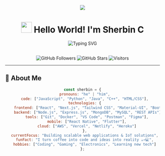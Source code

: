 <div align="center">

<!-- Animated Banner -->
<img src="https://capsule-render.vercel.app/api?type=waving&color=gradient&height=200&section=header&text=Sherbin872&fontSize=70&fontAlignY=40&animation=twinkling&desc=Full%20Stack%20Developer%20%26%20IoT%20Enthusiast&descAlignY=65&descSize=20" />

<!-- Animated Greeting -->
<h1 align="center">
  <img src="https://media.giphy.com/media/hvRJCLFzcasrR4ia7z/giphy.gif" width="35px"> 
  Hello World! I'm Sherbin C
</h1>

<!-- Dynamic Typing Animation -->
<div align="center">
  <img src="https://readme-typing-svg.herokuapp.com?font=Fira+Code&weight=700&size=26&duration=4000&pause=1000&color=00D4FF&center=true&vCenter=true&width=600&height=60&lines=Full+Stack+Developer;MERN+Stack+Specialist;IoT+Enthusiast;Problem+Solver;AI+Integration+Developer;Cloud+Deployment+Expert" alt="Typing SVG" />
</div>

<br/>

<!-- Social Badges with Animations -->
<div align="center">

![GitHub Followers](https://img.shields.io/github/followers/Sherbin872?style=for-the-badge&logo=github&label=Followers&color=00D4FF)
![GitHub Stars](https://img.shields.io/github/stars/Sherbin872?style=for-the-badge&logo=github&label=Stars&color=00D4FF)
![Visitors](https://komarev.com/ghpvc/?username=Sherbin872&color=00D4FF&style=for-the-badge&label=PROFILE+VIEWS)

</div>

</div>

---

## 🎯 About Me

<div align="center">

```javascript
const sherbin = {
  pronouns: "he" | "him",
  code: ["JavaScript", "Python", "Java", "C++", "HTML/CSS"],
  technologies: {
    frontend: ["React", "Next.js", "Tailwind CSS", "Material-UI", "Bootstrap"],
    backend: ["Node.js", "Express.js", "MongoDB", "MySQL", "REST APIs"],
    tools: ["Git", "Docker", "VS Code", "Postman", "Figma"],
    mobile: ["React Native", "Flutter"],
    cloud: ["AWS", "Vercel", "Netlify", "Heroku"]
  },
  currentFocus: "Building scalable web applications & IoT solutions",
  funFact: "I turn coffee into code and ideas into reality ☕→💻",
  hobbies: ["Coding", "Gaming", "Electronics", "Learning new tech"]
};
